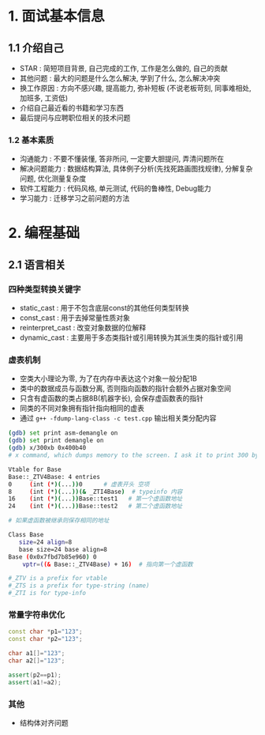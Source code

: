 # 1. 面试基本信息
## 1.1 介绍自己
- STAR : 简短项目背景, 自己完成的工作, 工作是怎么做的, 自己的贡献
- 其他问题 : 最大的问题是什么怎么解决, 学到了什么, 怎么解决冲突
- 换工作原因 : 方向不感兴趣, 提高能力, 弥补短板 (不说老板苛刻, 同事难相处, 加班多, 工资低)
- 介绍自己最近看的书籍和学习东西
- 最后提问与应聘职位相关的技术问题

### 1.2 基本素质
- 沟通能力 : 不要不懂装懂, 答非所问, 一定要大胆提问, 弄清问题所在
- 解决问题能力 : 数据结构算法, 具体例子分析(先找死路画图找规律), 分解复杂问题, 优化测量复杂度
- 软件工程能力 : 代码风格, 单元测试, 代码的鲁棒性, Debug能力
- 学习能力 : 迁移学习之前问题的方法

# 2. 编程基础
## 2.1 语言相关
### 四种类型转换关键字
- static\_cast : 用于不包含底层const的其他任何类型转换
- const\_cast : 用于去掉常量性质对象
- reinterpret\_cast : 改变对象数据的位解释
- dynamic\_cast : 主要用于多态类指针或引用转换为其派生类的指针或引用

### 虚表机制
- 空类大小理论为零, 为了在内存中表达这个对象一般分配1B
- 类中的数据成员与函数分离, 否则指向函数的指针会额外占据对象空间
- 只含有虚函数的类占据8B(机器字长), 会保存虚函数表的指针
- 同类的不同对象拥有指针指向相同的虚表
- 通过 `g++ -fdump-lang-class -c test.cpp` 输出相关类分配内容
```bash
(gdb) set print asm-demangle on
(gdb) set print demangle on
(gdb) x/300xb 0x400b40
# x command, which dumps memory to the screen. I ask it to print 300 bytes in hex format, starting at 0x400b40.

Vtable for Base
Base::_ZTV4Base: 4 entries
0     (int (*)(...))0      # 虚表开头 空项
8     (int (*)(...))(& _ZTI4Base)  # typeinfo 内容
16    (int (*)(...))Base::test1   # 第一个虚函数地址
24    (int (*)(...))Base::test2   # 第二个虚函数地址

# 如果虚函数被继承则保存相同的地址

Class Base
   size=24 align=8
   base size=24 base align=8
Base (0x0x7fbd7b85e960) 0
    vptr=((& Base::_ZTV4Base) + 16)  # 指向第一个虚函数

#_ZTV is a prefix for vtable
#_ZTS is a prefix for type-string (name)
#_ZTI is for type-info
```

### 常量字符串优化
```c++
const char *p1="123";
const char *p2="123";

char a1[]="123";
char a2[]="123";

assert(p2==p1);
assert(a1!=a2);
```


### 其他
- 结构体对齐问题

